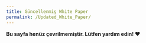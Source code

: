 ```yaml
---
title: Güncellenmiş White Paper
permalink: /Updated_White_Paper/
---
```


**Bu sayfa henüz çevrilmemiştir. Lütfen yardım edin! ❤**
